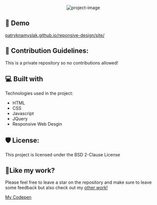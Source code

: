 <p align="center"><img src="https://socialify.git.ci/PatrykNamyslak/responsive-design/image?description=1&amp;descriptionEditable=Here%20is%20where%20I%20store%20all%20of%20my%20responsive%20designs%20%26%20components%20for%20front%20end%20web%20development!&amp;font=Raleway&amp;language=1&amp;logo=https%3A%2F%2Fpatryknamyslak.pl%2Fassets%2Fimages%2Flogo_white.svg&amp;name=1&amp;pattern=Plus&amp;theme=Dark" alt="project-image"></p>

<h2>🚀 Demo</h2>

[patryknamyslak.github.io/reponsive-design/site/](patryknamyslak.github.io/reponsive-design/site/)

<h2>🍰 Contribution Guidelines:</h2>

This is a private repository so no contributions allowed!

  
  
<h2>💻 Built with</h2>

Technologies used in the project:

*   HTML
*   CSS
*   Javascript
*   JQuery
*   Responsive Web Desgin

<h2>🛡️ License:</h2>

This project is licensed under the BSD 2-Clause License

<h2>💖Like my work?</h2>

Please feel free to leave a star on the repository and make sure to leave some feedback but also check out my <a href="https://github.com/PatrykNamyslak">other work!</a>

<a href="https://codepen.io/PatrykNamyslak">My Codepen</a>
